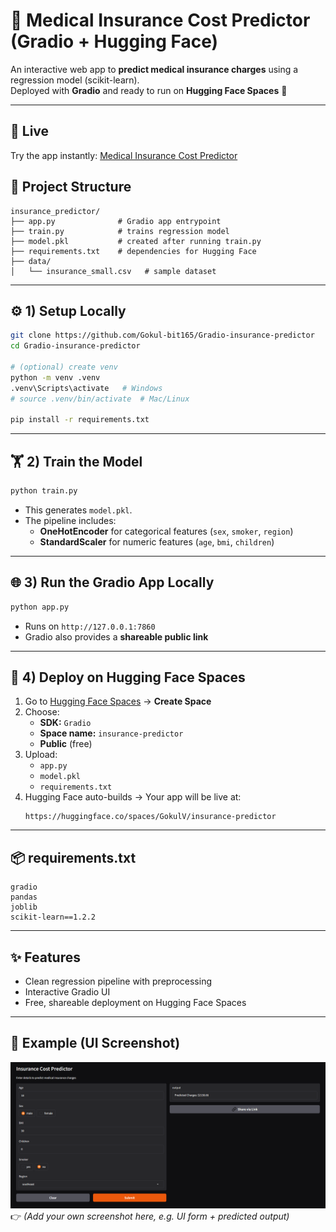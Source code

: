 # 🏥 Medical Insurance Cost Predictor (Gradio + Hugging Face)

An interactive web app to **predict medical insurance charges** using a regression model (scikit-learn).  
Deployed with **Gradio** and ready to run on **Hugging Face Spaces** 🚀  

---
## 🌟 Live 

Try the app instantly: [Medical Insurance Cost Predictor](https://huggingface.co/spaces/GokulV/insurance-predictor)
## 📂 Project Structure
```text
insurance_predictor/
├── app.py              # Gradio app entrypoint
├── train.py            # trains regression model
├── model.pkl           # created after running train.py
├── requirements.txt    # dependencies for Hugging Face
├── data/
│   └── insurance_small.csv   # sample dataset
```

---

## ⚙️ 1) Setup Locally
```bash
git clone https://github.com/Gokul-bit165/Gradio-insurance-predictor
cd Gradio-insurance-predictor

# (optional) create venv
python -m venv .venv
.venv\Scripts\activate   # Windows
# source .venv/bin/activate  # Mac/Linux

pip install -r requirements.txt
```

---

## 🏋️ 2) Train the Model
```bash
python train.py
```
- This generates `model.pkl`.  
- The pipeline includes:
  - **OneHotEncoder** for categorical features (`sex`, `smoker`, `region`)  
  - **StandardScaler** for numeric features (`age`, `bmi`, `children`)  

---

## 🌐 3) Run the Gradio App Locally
```bash
python app.py
```
- Runs on `http://127.0.0.1:7860`  
- Gradio also provides a **shareable public link**  

---

## 🚀 4) Deploy on Hugging Face Spaces
1. Go to [Hugging Face Spaces](https://huggingface.co/spaces) → **Create Space**  
2. Choose:
   - **SDK:** `Gradio`  
   - **Space name:** `insurance-predictor`  
   - **Public** (free)  
3. Upload:
   - `app.py`  
   - `model.pkl`  
   - `requirements.txt`  
4. Hugging Face auto-builds → Your app will be live at:
   ```
   https://huggingface.co/spaces/GokulV/insurance-predictor
   ```

---

## 📦 requirements.txt
```text
gradio
pandas
joblib
scikit-learn==1.2.2
```

---

## ✨ Features
- Clean regression pipeline with preprocessing  
- Interactive Gradio UI  
- Free, shareable deployment on Hugging Face Spaces  

---

## 📸 Example (UI Screenshot)
   ![Medical Insurance Cost Predictor UI](gradio_insurance/ui.png)
👉 *(Add your own screenshot here, e.g. UI form + predicted output)*  
